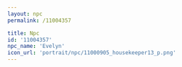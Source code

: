 ```yaml
---
layout: npc
permalink: /11004357

title: Npc
id: '11004357'
npc_name: 'Evelyn'
icon_url: 'portrait/npc/11000905_housekeeper13_p.png'
---
```

